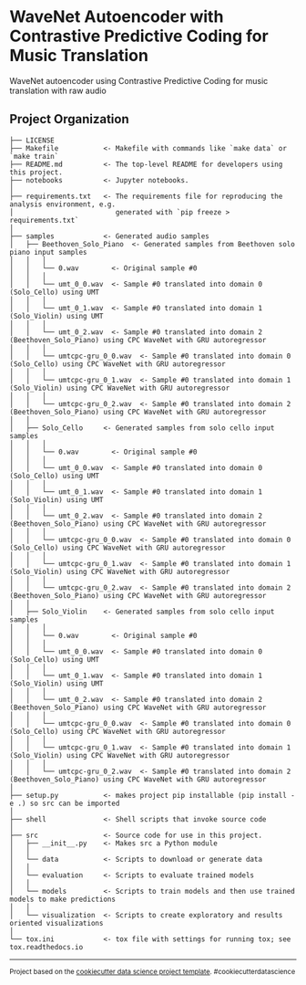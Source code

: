WaveNet Autoencoder with Contrastive Predictive Coding for Music Translation
==============================

WaveNet autoencoder using Contrastive Predictive Coding for music translation with raw audio

Project Organization
------------

    ├── LICENSE
    ├── Makefile           <- Makefile with commands like `make data` or `make train`
    ├── README.md          <- The top-level README for developers using this project.
    ├── notebooks          <- Jupyter notebooks. 
    │
    ├── requirements.txt   <- The requirements file for reproducing the analysis environment, e.g.
    │                         generated with `pip freeze > requirements.txt`
    │
    ├── samples            <- Generated audio samples
    │   ├── Beethoven_Solo_Piano  <- Generated samples from Beethoven solo piano input samples
    │   │   │
    │   │   └── 0.wav        <- Original sample #0
    │   │   │
    │   │   └── umt_0_0.wav  <- Sample #0 translated into domain 0 (Solo_Cello) using UMT
    │   │   │
    │   │   └── umt_0_1.wav  <- Sample #0 translated into domain 1 (Solo_Violin) using UMT
    │   │   │
    │   │   └── umt_0_2.wav  <- Sample #0 translated into domain 2 (Beethoven_Solo_Piano) using CPC WaveNet with GRU autoregressor
    │   │   │
    │   │   └── umtcpc-gru_0_0.wav  <- Sample #0 translated into domain 0 (Solo_Cello) using CPC WaveNet with GRU autoregressor
    │   │   │
    │   │   └── umtcpc-gru_0_1.wav  <- Sample #0 translated into domain 1 (Solo_Violin) using CPC WaveNet with GRU autoregressor
    │   │   │
    │   │   └── umtcpc-gru_0_2.wav  <- Sample #0 translated into domain 2 (Beethoven_Solo_Piano) using CPC WaveNet with GRU autoregressor
    │   │
    │   ├── Solo_Cello     <- Generated samples from solo cello input samples
    │   │   │
    │   │   └── 0.wav        <- Original sample #0
    │   │   │
    │   │   └── umt_0_0.wav  <- Sample #0 translated into domain 0 (Solo_Cello) using UMT
    │   │   │
    │   │   └── umt_0_1.wav  <- Sample #0 translated into domain 1 (Solo_Violin) using UMT
    │   │   │
    │   │   └── umt_0_2.wav  <- Sample #0 translated into domain 2 (Beethoven_Solo_Piano) using CPC WaveNet with GRU autoregressor
    │   │   │
    │   │   └── umtcpc-gru_0_0.wav  <- Sample #0 translated into domain 0 (Solo_Cello) using CPC WaveNet with GRU autoregressor
    │   │   │
    │   │   └── umtcpc-gru_0_1.wav  <- Sample #0 translated into domain 1 (Solo_Violin) using CPC WaveNet with GRU autoregressor
    │   │   │
    │   │   └── umtcpc-gru_0_2.wav  <- Sample #0 translated into domain 2 (Beethoven_Solo_Piano) using CPC WaveNet with GRU autoregressor
    │   │
    │   ├── Solo_Violin    <- Generated samples from solo cello input samples
    │   │   │
    │   │   └── 0.wav        <- Original sample #0
    │   │   │
    │   │   └── umt_0_0.wav  <- Sample #0 translated into domain 0 (Solo_Cello) using UMT
    │   │   │
    │   │   └── umt_0_1.wav  <- Sample #0 translated into domain 1 (Solo_Violin) using UMT
    │   │   │
    │   │   └── umt_0_2.wav  <- Sample #0 translated into domain 2 (Beethoven_Solo_Piano) using CPC WaveNet with GRU autoregressor
    │   │   │
    │   │   └── umtcpc-gru_0_0.wav  <- Sample #0 translated into domain 0 (Solo_Cello) using CPC WaveNet with GRU autoregressor
    │   │   │
    │   │   └── umtcpc-gru_0_1.wav  <- Sample #0 translated into domain 1 (Solo_Violin) using CPC WaveNet with GRU autoregressor
    │   │   │
    │   │   └── umtcpc-gru_0_2.wav  <- Sample #0 translated into domain 2 (Beethoven_Solo_Piano) using CPC WaveNet with GRU autoregressor
    │
    ├── setup.py           <- makes project pip installable (pip install -e .) so src can be imported
    │
    ├── shell              <- Shell scripts that invoke source code
    │
    ├── src                <- Source code for use in this project.
    │   ├── __init__.py    <- Makes src a Python module
    │   │
    │   └── data           <- Scripts to download or generate data
    │   │
    │   └── evaluation     <- Scripts to evaluate trained models
    │   │
    │   └── models         <- Scripts to train models and then use trained models to make predictions
    │   │
    │   └── visualization  <- Scripts to create exploratory and results oriented visualizations
    │
    └── tox.ini            <- tox file with settings for running tox; see tox.readthedocs.io


--------

<p><small>Project based on the <a target="_blank" href="https://drivendata.github.io/cookiecutter-data-science/">cookiecutter data science project template</a>. #cookiecutterdatascience</small></p>
